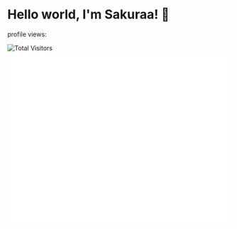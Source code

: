 # Hello world, I'm Sakuraa! 👋
profile views:

<img src="https://count.getloli.com/get/@SakuraaDevelopment?theme=rule34" alt="Total Visitors">

<picture>
  <img src="https://raw.githubusercontent.com/SakuraaDevelopment/SakuraaDevelopment/refs/heads/main/github-metrics.svg" alt="Metrics">
</picture>
